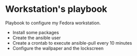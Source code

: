 # Workstation's playbook 
Playbook to configure my Fedora workstation. 

- Install some packages 
- Create the ansible user 
- Create a crontab to execute ansible-pull every 10 minutes 
- Configure the wallpaper and the lockscreen 


